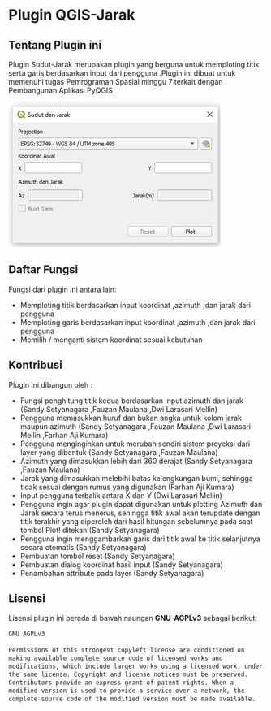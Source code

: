 # Plugin QGIS-Jarak

## Tentang Plugin ini
Plugin Sudut-Jarak merupakan plugin yang berguna untuk memploting titik serta garis berdasarkan input dari pengguna .Plugin ini dibuat untuk memenuhi tugas Pemrograman Spasial minggu 7 terkait dengan Pembangunan Aplikasi PyQGIS

![](./plugin.jpg)

## Daftar Fungsi
Fungsi dari plugin ini antara lain:
* Memploting titik berdasarkan input koordinat ,azimuth ,dan jarak dari pengguna
* Memploting garis berdasarkan input koordinat ,azimuth ,dan jarak dari pengguna
* Memilih / menganti sistem koordinat sesuai kebutuhan

## Kontribusi 
Plugin ini dibangun oleh :
* Fungsi penghitung titik kedua berdasarkan input azimuth dan jarak (Sandy Setyanagara ,Fauzan Maulana ,Dwi Larasari Mellin)
* Pengguna memasukkan huruf dan bukan angka untuk kolom jarak maupun azimuth (Sandy Setyanagara ,Fauzan Maulana ,Dwi Larasari Mellin ,Farhan Aji Kumara)
* Pengguna menginginkan untuk merubah sendiri sistem proyeksi dari layer yang dibentuk (Sandy Setyanagara ,Fauzan Maulana)
* Azimuth yang dimasukkan lebih dari 360 derajat (Sandy Setyanagara ,Fauzan Maulana)
* Jarak yang dimasukkan melebihi batas kelengkungan bumi, sehingga tidak sesuai dengan rumus yang digunakan (Farhan Aji Kumara)
* Input pengguna terbalik antara X dan Y (Dwi Larasari Mellin)
* Pengguna ingin agar plugin dapat digunakan untuk plotting Azimuth dan Jarak secara terus menerus, sehingga titik awal akan terupdate dengan titik terakhir yang diperoleh dari hasil hitungan sebelumnya pada saat tombol Plot! ditekan (Sandy Setyanagara)
* Pengguna ingin menggambarkan garis dari titik awal ke titik selanjutnya secara otomatis (Sandy Setyanagara)
* Pembuatan tombol reset (Sandy Setyanagara)
* Pembuatan dialog koordinat hasil input (Sandy Setyanagara)
* Penambahan attribute pada layer (Sandy Setyanagara)

## Lisensi
Lisensi plugin ini berada di bawah naungan **GNU-AGPLv3** sebagai berikut:

```
GNU AGPLv3

Permissions of this strongest copyleft license are conditioned on making available complete source code of licensed works and modifications, which include larger works using a licensed work, under the same license. Copyright and license notices must be preserved. Contributors provide an express grant of patent rights. When a modified version is used to provide a service over a network, the complete source code of the modified version must be made available.
```
